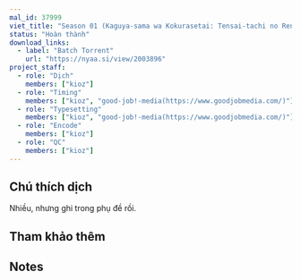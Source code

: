 ```yaml
---
mal_id: 37999
viet_title: "Season 01 (Kaguya-sama wa Kokurasetai: Tensai-tachi no Renai Zunōsen)"
status: "Hoàn thành"
download_links:
  - label: "Batch Torrent"
    url: "https://nyaa.si/view/2003896"
project_staff:
  - role: "Dịch"
    members: ["kioz"]
  - role: "Timing"
    members: ["kioz", "good-job!-media(https://www.goodjobmedia.com/)"]
  - role: "Typesetting"
    members: ["kioz", "good-job!-media(https://www.goodjobmedia.com/)"]
  - role: "Encode"
    members: ["kioz"]
  - role: "QC"
    members: ["kioz"]
---
```


## Chú thích dịch

Nhiều, nhưng ghi trong phụ đề rồi.

## Tham khảo thêm



## Notes